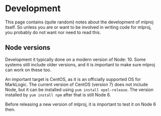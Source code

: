 # Development

This page contains (quite random) notes about the development of mlproj itself.
So unless you are or want to be involved in writing code for mlproj, you
probably do not want nor need to read this.

## Node versions

Development it typically done on a modern version of Node: 10.  Some systems
still include older versions, and it is important to make sure mlproj can work
on these too.

An important target is CentOS, as it is an officially supported OS for
MarkLogic.  The current version of CentOS (version 7) does not include Node, but
it can be installed using `yum install epel-release`.  The version installed by
`yum install npm` after that is still Node 6.

Before releasing a new version of mlproj, it is important to test it on Node 6
then.
